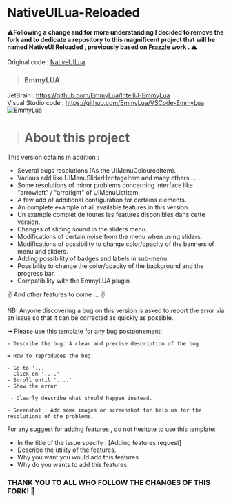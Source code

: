 # NativeUILua-Reloaded
#### ⚠️Following a change and for more understanding I decided to remove the fork and to dedicate a repository to this magnificent project that will be named NativeUI Reloaded , previously based on [FrazzIe](https://github.com/FrazzIe) work . ⚠️

Original code : [NativeUILua](https://github.com/FrazzIe/NativeUILua)

> ### EmmyLUA

JetBrain : https://github.com/EmmyLua/IntelliJ-EmmyLua </br>
Visual Studio code : https://github.com/EmmyLua/VSCode-EmmyLua</br>
![EmmyLua](https://image.noelshack.com/fichiers/2018/52/4/1545916389-emmylua-friendly.png)

># About this project

This version cotains in addition  :
- Several bugs resolutions (As the UIMenuColouredItem).
- Various add like UIMenuSliderHeritageItem and many others ... .
- Some resolutions of minor problems concerning interface like "arrowleft" / "arroright" of UIMenuListItem.
- A few add of additional configuration for certains elements.
- An complete example of all available features in this version
- Un exemple complet de toutes les features disponibles dans cette version.
- Changes of sliding sound in the sliders menu.
- Modifications of certain noise from the menu when using sliders.
- Modifications of possibility to change color/opacity of the banners of menu and sliders.
- Adding possibility of badges and labels in sub-menu.
- Possibility to change the color/opacity of the background and the progress bar.
- Compatibility with the EmmyLUA plugin

✌ And other features to come ... ✌

NB: Anyone discovering a bug on this version is asked to report the error via an issue so that it can be corrected as quickly as possible.

➟ Please use this template for any bug postponement:

```
- Describe the bug: A clear and precise description of the bug.

➡️ How to reproduces the bug:

- Go to '...'
- Click on '....'
- Scroll until '....'
- Show the error

 - Clearly describe what should happen instead.

➡️ Sreenshot : Add some images or screenshot for help us for the resolutions of the problems.

```
For any suggest for adding features , do not hesitate to use this template:

- In the title of the issue specify : [Adding features request]
- Describe the utility of the features.
- Why you want you would add this features
- Why do you wants to add this features.

### THANK YOU TO ALL WHO FOLLOW THE CHANGES OF THIS FORK! 🖤

